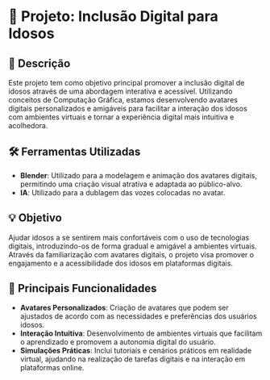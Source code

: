 # 🌟 Projeto: Inclusão Digital para Idosos

## 🔎 Descrição
Este projeto tem como objetivo principal promover a inclusão digital de idosos através de uma abordagem interativa e acessível. Utilizando conceitos de Computação Gráfica, estamos desenvolvendo avatares digitais personalizados e amigáveis para facilitar a interação dos idosos com ambientes virtuais e tornar a experiência digital mais intuitiva e acolhedora.

## 🛠️ Ferramentas Utilizadas
- **Blender**: Utilizado para a modelagem e animação dos avatares digitais, permitindo uma criação visual atrativa e adaptada ao público-alvo.
- **IA**: Utilizado para a dublagem das vozes colocadas no avatar.

## 💡 Objetivo
Ajudar idosos a se sentirem mais confortáveis com o uso de tecnologias digitais, introduzindo-os de forma gradual e amigável a ambientes virtuais. Através da familiarização com avatares digitais, o projeto visa promover o engajamento e a acessibilidade dos idosos em plataformas digitais.

## 🎨 Principais Funcionalidades
- **Avatares Personalizados**: Criação de avatares que podem ser ajustados de acordo com as necessidades e preferências dos usuários idosos.
- **Interação Intuitiva**: Desenvolvimento de ambientes virtuais que facilitam o aprendizado e promovem a autonomia digital do usuário.
- **Simulações Práticas**: Inclui tutoriais e cenários práticos em realidade virtual, ajudando na realização de tarefas digitais e na interação em plataformas online.
